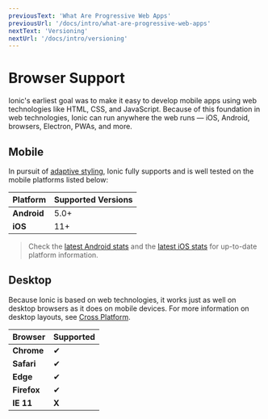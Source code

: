 ```yaml
---
previousText: 'What Are Progressive Web Apps'
previousUrl: '/docs/intro/what-are-progressive-web-apps'
nextText: 'Versioning'
nextUrl: '/docs/intro/versioning'
---
```


# Browser Support

Ionic's earliest goal was to make it easy to develop mobile apps using web technologies like HTML, CSS, and JavaScript. Because of this foundation in web technologies, Ionic can run anywhere the web runs — iOS, Android, browsers, Electron, PWAs, and more.


## Mobile

In pursuit of [adaptive styling](/docs/intro/concepts#adaptive-styling), Ionic fully supports and is well tested on the mobile platforms listed below:

| Platform     | Supported Versions |
| ------------ | ------------------ |
| **Android**  | 5.0+               |
| **iOS**      | 11+                |

> Check the [latest Android stats](https://developer.android.com/about/dashboards/) and the [latest iOS stats](https://developer.apple.com/support/app-store/) for up-to-date platform information.


## Desktop

Because Ionic is based on web technologies, it works just as well on desktop browsers as it does on mobile devices. For more information on desktop layouts, see [Cross Platform](/docs/building/cross-platform#desktop).


| Browser     | Supported |
| ----------- | --------- |
| **Chrome**  | ✔         |
| **Safari**  | ✔         |
| **Edge**    | ✔         |
| **Firefox** | ✔         |
| **IE 11**   | **X**     |
